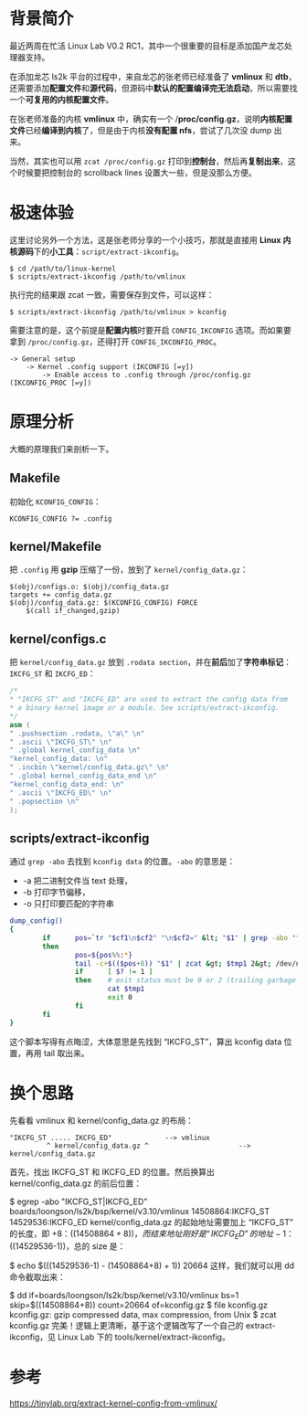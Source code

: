 
# 背景简介

最近两周在忙活 Linux Lab V0.2 RC1，其中一个很重要的目标是添加国产龙芯处理器支持。

在添加龙芯 ls2k 平台的过程中，来自龙芯的张老师已经准备了 **vmlinux** 和 **dtb**，还需要添加**配置文件**和**源代码**，但源码中**默认的配置编译完无法启动**，所以需要找一个**可复用的内核配置文件**。

在张老师准备的内核 **vmlinux** 中，确实有一个 /**proc/config.gz**，说明**内核配置文件**已经**编译到内核**了，但是由于内核**没有配置 nfs**，尝试了几次没 dump 出来。

当然，其实也可以用 `zcat /proc/config.gz` 打印到**控制台**，然后再**复制出来**，这个时候要把控制台的 scrollback lines 设置大一些，但是没那么方便。

# 极速体验

这里讨论另外一个方法，这是张老师分享的一个小技巧，那就是直接用 **Linux 内核源码**下的**小工具**：`script/extract-ikconfig`。

```
$ cd /path/to/linux-kernel
$ scripts/extract-ikconfig /path/to/vmlinux
```

执行完的结果跟 zcat 一致，需要保存到文件，可以这样：

```
$ scripts/extract-ikconfig /path/to/vmlinux > kconfig
```

需要注意的是，这个前提是**配置内核**时要开启 `CONFIG_IKCONFIG` 选项。而如果要拿到 `/proc/config.gz`，还得打开 `CONFIG_IKCONFIG_PROC`。

```
-> General setup                                                     
    -> Kernel .config support (IKCONFIG [=y])
        -> Enable access to .config through /proc/config.gz (IKCONFIG_PROC [=y])
```

# 原理分析

大概的原理我们来剖析一下。

## Makefile

初始化 `KCONFIG_CONFIG`：

```
KCONFIG_CONFIG ?= .config
```

## kernel/Makefile

把 `.config` 用 **gzip** 压缩了一份，放到了 `kernel/config_data.gz`：

```
$(obj)/configs.o: $(obj)/config_data.gz
targets += config_data.gz
$(obj)/config_data.gz: $(KCONFIG_CONFIG) FORCE
	$(call if_changed,gzip)
```

## kernel/configs.c

把 `kernel/config_data.gz` 放到 `.rodata section`，并在**前后**加了**字符串标记**：`IKCFG_ST` 和 `IKCFG_ED`：

```cpp
/*
* "IKCFG_ST" and "IKCFG_ED" are used to extract the config data from
* a binary kernel image or a module. See scripts/extract-ikconfig.
*/
asm (
" .pushsection .rodata, \"a\" \n"
" .ascii \"IKCFG_ST\" \n"
" .global kernel_config_data \n"
"kernel_config_data: \n"
" .incbin \"kernel/config_data.gz\" \n"
" .global kernel_config_data_end \n"
"kernel_config_data_end: \n"
" .ascii \"IKCFG_ED\" \n"
" .popsection \n"
);
```

## scripts/extract-ikconfig

通过 `grep -abo` 去找到 `kconfig data` 的位置。`-abo` 的意思是：

- -a 把二进制文件当 text 处理，
- -b 打印字节偏移，
- -o 只打印要匹配的字符串

```sh
dump_config()
{
        if      pos=`tr "$cf1\n$cf2" "\n$cf2=" &lt; "$1" | grep -abo "^$cf2"`
        then
                pos=${pos%%:*}
                tail -c+$(($pos+8)) "$1" | zcat &gt; $tmp1 2&gt; /dev/null
                if      [ $? != 1 ]
                then    # exit status must be 0 or 2 (trailing garbage warning)
                        cat $tmp1
                        exit 0
                fi
        fi
}
```

这个脚本写得有点晦涩，大体意思是先找到 “IKCFG_ST”，算出 kconfig data 位置，再用 tail 取出来。

# 换个思路

先看看 vmlinux 和 kernel/config_data.gz 的布局：

```
"IKCFG_ST ..... IKCFG_ED"             --> vmlinux
         ^ kernel/config_data.gz ^                      --> kernel/config_data.gz
```

首先，找出 IKCFG_ST 和 IKCFG_ED 的位置。然后换算出 kernel/config_data.gz 的前后位置：

$ egrep -abo "IKCFG_ST|IKCFG_ED" boards/loongson/ls2k/bsp/kernel/v3.10/vmlinux 
14508864:IKCFG_ST
14529536:IKCFG_ED
kernel/config_data.gz 的起始地址需要加上 “IKCFG_ST” 的长度，即 +8：$((14508864+8))，而结束地址刚好是 “IKCFG_ED” 的地址 -1：$((14529536-1))，总的 size 是：

$ echo $(((14529536-1) - (14508864+8) + 1))
20664
这样，我们就可以用 dd 命令截取出来：

$ dd if=boards/loongson/ls2k/bsp/kernel/v3.10/vmlinux bs=1 skip=$((14508864+8)) count=20664 of=kconfig.gz
$ file kconfig.gz
kconfig.gz: gzip compressed data, max compression, from Unix
$ zcat kconfig.gz
完美！逻辑上更清晰，基于这个逻辑改写了一个自己的 extract-ikconfig，见 Linux Lab 下的 tools/kernel/extract-ikconfig。

# 参考

https://tinylab.org/extract-kernel-config-from-vmlinux/